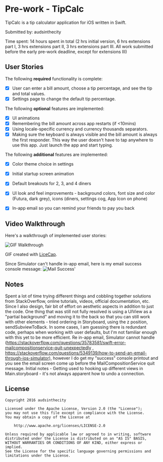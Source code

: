 # Pre-work - TipCalc

TipCalc is a tip calculator application for iOS written in Swift.

Submitted by: audsinthecity

Time spent: 14 hours spent in total (2 hrs initial version, 6 hrs extensions part I, 3 hrs extensions part II, 3 hrs extensions part III. All work submitted before the early pre-work deadline, except for extensions III)

## User Stories

The following **required** functionality is complete:

* [X] User can enter a bill amount, choose a tip percentage, and see the tip and total values.
* [X] Settings page to change the default tip percentage.

The following **optional** features are implemented:
* [X] UI animations
* [X] Remembering the bill amount across app restarts (if <10mins)
* [X] Using locale-specific currency and currency thousands separators.
* [X] Making sure the keyboard is always visible and the bill amount is always the first responder. This way the user doesn't have to tap anywhere to use this app. Just launch the app and start typing.

The following **additional** features are implemented:

- [X] Color theme choice in settings
- [X] Initial startup screen animation
- [X] Default breakouts for 2, 3, and 4 diners
- [X] UI look and feel improvements - background colors, font size and color (Futura, dark grey), icons (diners, settings cog, App Icon on phone)
- [X] In-app email so you can remind your friends to pay you back


## Video Walkthrough 

Here's a walkthrough of implemented user stories:

<img src='http://i.imgur.com/aMdJl5z.gif' title='GIF Walkthrough' width='' alt='GIF Walkthrough' />

GIF created with [LiceCap](http://www.cockos.com/licecap/).

Since Simulator can't handle in-app email, here is my email success console message:
<img src='http://i.imgur.com/aK8gVpx.png' title='Mail Success' width='' alt='Mail Success' />'

## Notes

Spent a lot of time trying different things and cobbling together solutions from StackOverflow, online tutorials, videos, official documentation, etc. Since I also design, fair bit of effort on aesthetic aspects in addition to just the code. One thing that was still not fully resolved is using a UIView as a "partial background" and moving it to the back so that you can still work with other elements - tried ordering in Storyboard, using the z position, sendSubviewToBack. In some cases, I am guessing there is redundant code, perhaps when working with user defaults, but I'm not familiar enough with this yet to be more efficient.
Re in-app email, Simulator cannot handle (https://stackoverflow.com/questions/35783581/swift-error-mailcompositionservice-quit-unexpectedly , https://stackoverflow.com/questions/5349139/how-to-send-an-email-through-ios-simulator), however I do get my "success" console printout and you see the email screen come up before the MailCompositionService quit message.
Initial notes - Getting used to hooking up different views in Main.storyboard - it's not always apparent how to undo a connection.


## License

    Copyright 2016 audsinthecity

    Licensed under the Apache License, Version 2.0 (the "License");
    you may not use this file except in compliance with the License.
    You may obtain a copy of the License at

        http://www.apache.org/licenses/LICENSE-2.0

    Unless required by applicable law or agreed to in writing, software
    distributed under the License is distributed on an "AS IS" BASIS,
    WITHOUT WARRANTIES OR CONDITIONS OF ANY KIND, either express or implied.
    See the License for the specific language governing permissions and
    limitations under the License.
